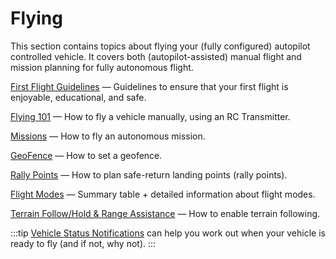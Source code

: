 # Flying

This section contains topics about flying your (fully configured) autopilot controlled vehicle. 
It covers both (autopilot-assisted) manual flight and mission planning for fully autonomous flight.

[First Flight Guidelines](../flying/first_flight_guidelines.md) — Guidelines to ensure that your first flight is enjoyable, educational, and safe.

[Flying 101](../flying/basic_flying.md) — How to fly a vehicle manually, using an RC Transmitter.

[Missions](../flying/missions.md) — How to fly an autonomous mission.

[GeoFence](../flying/geofence.md) — How to set a geofence.

[Rally Points](../flying/plan_safety_points.md) — How to plan safe-return landing points (rally points).

[Flight Modes](../flight_modes/README.md) — Summary table + detailed information about flight modes.

[Terrain Follow/Hold & Range Assistance](../flying/terrain_following_holding.md) — How to enable terrain following.

:::tip
[Vehicle Status Notifications](../getting_started/vehicle_status.md) can help you work out when your vehicle is ready to fly (and if not, why not).
:::
